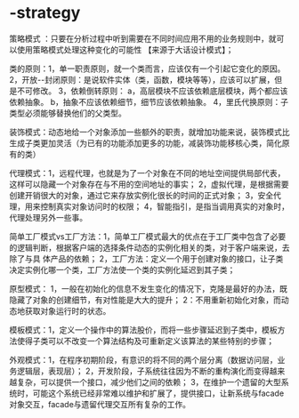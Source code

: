 # -strategy
策略模式  ：只要在分析过程中听到需要在不同时间应用不用的业务规则中，就可以使用策略模式处理这种变化的可能性  【来源于大话设计模式】；

类的原则：1，单一职责原则，就一个类而言，应该仅有一个引起它变化的原因。
         2，开放--封闭原则：是说软件实体（类，函数，模块等等），应该可以扩展，但是不可修改。
         3，依赖倒转原则： a，高层模块不应该依赖底层模块，两个都应该依赖抽象。
                          b，抽象不应该依赖细节，细节应该依赖抽象。
         4，里氏代换原则：子类型必须能够替换他们的父类型。
         
装饰模式：动态地给一个对象添加一些额外的职责，就增加功能来说，装饰模式比生成子类更加灵活（为已有的功能添加更多的功能，减装饰功能移核心类，简化原有的类）

代理模式：1，远程代理，也就是为了一个对象在不同的地址空间提供局部代表，这样可以隐藏一个对象存在与不用的空间地址的事实；
         2，虚拟代理，是根据需要创建开销很大的对象，通过它来存放实例化很长的时间的正式对象；
         3，安全代理，用来控制真实对象访问时的权限；
         4，智能指引，是指当调用真实的对象时，代理处理另外一些事。
         
简单工厂模式vs工厂方法：1，简单工厂模式最大的优点在于工厂类中包含了必要的逻辑判断，根据客户端的选择条件动态的实例化相关的类，对于客户端来说，去除了与具                          体产品的依赖；
                      2，工厂方法：定义一个用于创建对象的接口，让子类决定实例化哪一个类，工厂方法使一个类的实例化延迟到其子类；
                      
                      
原型模式： 1，一般在初始化的信息不发生变化的情况下，克隆是最好的办法，既隐藏了对象的创建细节，有对性能是大大的提升；
          2：不用重新初始化对象，而动态地获取对象运行时的状态。
          
模板模式：1，定义一个操作中的算法股价，而将一些步骤延迟到子类中，模板方法使得子类可以不改变一个算法结构及可重新定义该算法的某些特别的步骤；

外观模式：1，在程序初期阶段，有意识的将不同的两个层分离（数据访问层，业务逻辑层，表现层）；
         2，开发阶段，子系统往往因为不断的重构演化而变得越来越复杂，可以提供一个接口，减少他们之间的依赖；
         3，在维护一个遗留的大型系统时，可能这个系统已经非常难以维护和扩展了，提供接口，让新系统与facade对象交互，facade与遗留代理交互所有复杂的工作。
